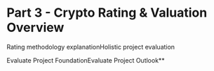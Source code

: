 # Part 3 - Crypto Rating & Valuation Overview

Rating methodology explanationHolistic project evaluation

Evaluate Project FoundationEvaluate Project Outlook**